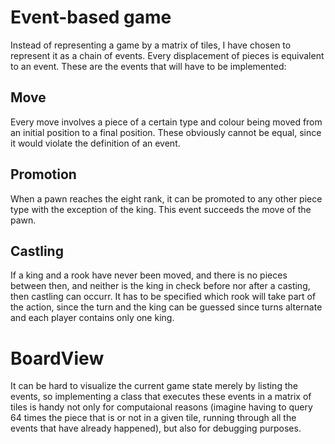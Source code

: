 Event-based game
================

Instead of representing a game by a matrix of tiles, I have chosen to represent it as
a chain of events. Every displacement of pieces is equivalent to an event. These are
the events that will have to be implemented:

Move
----

Every move involves a piece of a certain type and colour being moved from an initial
position to a final position. These obviously cannot be equal, since it would violate
the definition of an event.

Promotion
---------

When a pawn reaches the eight rank, it can be promoted to any other piece type with
the exception of the king. This event succeeds the move of the pawn.

Castling
--------

If a king and a rook have never been moved, and there is no pieces between then,
and neither is the king in check before nor after a casting, then castling can occurr.
It has to be specified which rook will take part of the action, since the turn and the
king can be guessed since turns alternate and each player contains only one king.

BoardView
=========

It can be hard to visualize the current game state merely by listing the events, so
implementing a class that executes these events in a matrix of tiles is handy not only
for computaional reasons (imagine having to query 64 times the piece that is or not in
a given tile, running through all the events that have already happened), but also for
debugging purposes.